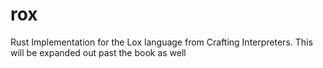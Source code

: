# rox
Rust Implementation for the Lox language from Crafting Interpreters. This will be expanded out past the book as well
